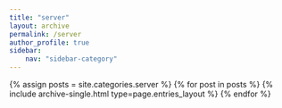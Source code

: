 ```yaml
---
title: "server"
layout: archive
permalink: /server
author_profile: true
sidebar:
    nav: "sidebar-category"
---
```

{% assign posts = site.categories.server %}
{% for post in posts %} {% include archive-single.html type=page.entries_layout %} {% endfor %}